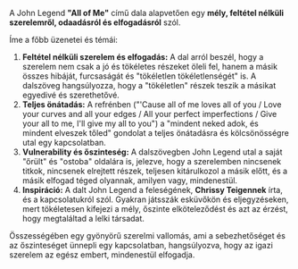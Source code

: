 A John Legend **"All of Me"** című dala alapvetően egy **mély, feltétel nélküli szerelemről, odaadásról és elfogadásról** szól.

Íme a főbb üzenetei és témái:

1.  **Feltétel nélküli szerelem és elfogadás:** A dal arról beszél, hogy a szerelem nem csak a jó és tökéletes részeket öleli fel, hanem a másik összes hibáját, furcsaságát és "tökéletlen tökéletlenségét" is. A dalszöveg hangsúlyozza, hogy a "tökéletlen" részek teszik a másikat egyedivé és szerethetővé.
2.  **Teljes önátadás:** A refrénben ("'Cause all of me loves all of you / Love your curves and all your edges / All your perfect imperfections / Give your all to me, I'll give my all to you") a "mindent neked adok, és mindent elveszek tőled" gondolat a teljes önátadásra és kölcsönösségre utal egy kapcsolatban.
3.  **Vulnerability és őszinteség:** A dalszövegben John Legend utal a saját "őrült" és "ostoba" oldalára is, jelezve, hogy a szerelemben nincsenek titkok, nincsenek elrejtett részek, teljesen kitárulkozol a másik előtt, és a másik elfogad téged olyannak, amilyen vagy, mindenestül.
4.  **Inspiráció:** A dalt John Legend a feleségének, **Chrissy Teigennek** írta, és a kapcsolatukról szól. Gyakran játsszák esküvőkön és eljegyzéseken, mert tökéletesen kifejezi a mély, őszinte elköteleződést és azt az érzést, hogy megtaláltad a lelki társadat.

Összességében egy gyönyörű szerelmi vallomás, ami a sebezhetőséget és az őszinteséget ünnepli egy kapcsolatban, hangsúlyozva, hogy az igazi szerelem az egész embert, mindenestül elfogadja.